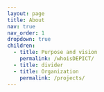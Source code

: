 ```yaml
---
layout: page
title: About
nav: true
nav_order: 1
dropdown: true
children:
  - title: Purpose and vision
    permalink: /whoisDEPICT/
  - title: divider
  - title: Organization 
    permalink: /projects/
---
```

